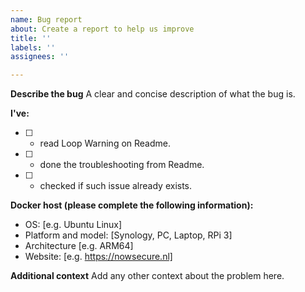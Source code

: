 ```yaml
---
name: Bug report
about: Create a report to help us improve
title: ''
labels: ''
assignees: ''

---
```


**Describe the bug**
A clear and concise description of what the bug is.

**I've:**

- [ ] - read Loop Warning on Readme.
- [ ] - done the troubleshooting from Readme.
- [ ] - checked if such issue already exists.

**Docker host (please complete the following information):**

- OS: [e.g. Ubuntu Linux]
- Platform and model: [Synology, PC, Laptop, RPi 3]
- Architecture [e.g. ARM64]
- Website: [e.g. https://nowsecure.nl]

**Additional context**
Add any other context about the problem here.
